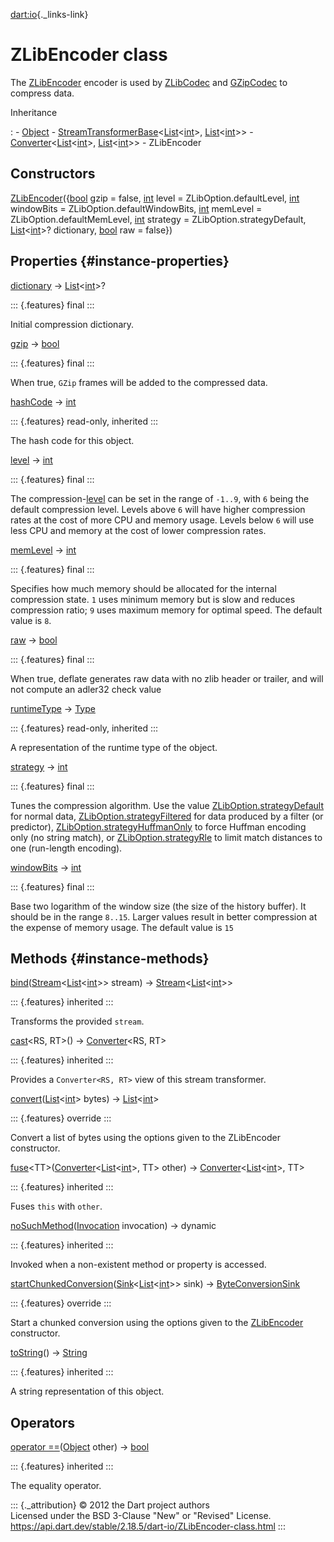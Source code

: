 [dart:io](../dart-io/dart-io-library){._links-link}

ZLibEncoder class
=================

The [ZLibEncoder](zlibencoder-class) encoder is used by
[ZLibCodec](zlibcodec-class) and [GZipCodec](gzipcodec-class) to
compress data.

Inheritance

:   -   [Object](../dart-core/object-class)
    -   [StreamTransformerBase](../dart-async/streamtransformerbase-class)\<[List](../dart-core/list-class)\<[int](../dart-core/int-class)\>,
        [List](../dart-core/list-class)\<[int](../dart-core/int-class)\>\>
    -   [Converter](../dart-convert/converter-class)\<[List](../dart-core/list-class)\<[int](../dart-core/int-class)\>,
        [List](../dart-core/list-class)\<[int](../dart-core/int-class)\>\>
    -   ZLibEncoder

Constructors
------------

[ZLibEncoder](zlibencoder/zlibencoder)({[bool](../dart-core/bool-class)
gzip = false, [int](../dart-core/int-class) level =
ZLibOption.defaultLevel, [int](../dart-core/int-class) windowBits =
ZLibOption.defaultWindowBits, [int](../dart-core/int-class) memLevel =
ZLibOption.defaultMemLevel, [int](../dart-core/int-class) strategy =
ZLibOption.strategyDefault,
[List](../dart-core/list-class)\<[int](../dart-core/int-class)\>?
dictionary, [bool](../dart-core/bool-class) raw = false})

Properties {#instance-properties}
----------

[dictionary](zlibencoder/dictionary) →
[List](../dart-core/list-class)\<[int](../dart-core/int-class)\>?

::: {.features}
final
:::

Initial compression dictionary.

[gzip](zlibencoder/gzip) → [bool](../dart-core/bool-class)

::: {.features}
final
:::

When true, `GZip` frames will be added to the compressed data.

[hashCode](../dart-core/object/hashcode) → [int](../dart-core/int-class)

::: {.features}
read-only, inherited
:::

The hash code for this object.

[level](zlibencoder/level) → [int](../dart-core/int-class)

::: {.features}
final
:::

The compression-[level](zlibencoder/level) can be set in the range of
`-1..9`, with `6` being the default compression level. Levels above `6`
will have higher compression rates at the cost of more CPU and memory
usage. Levels below `6` will use less CPU and memory at the cost of
lower compression rates.

[memLevel](zlibencoder/memlevel) → [int](../dart-core/int-class)

::: {.features}
final
:::

Specifies how much memory should be allocated for the internal
compression state. `1` uses minimum memory but is slow and reduces
compression ratio; `9` uses maximum memory for optimal speed. The
default value is `8`.

[raw](zlibencoder/raw) → [bool](../dart-core/bool-class)

::: {.features}
final
:::

When true, deflate generates raw data with no zlib header or trailer,
and will not compute an adler32 check value

[runtimeType](../dart-core/object/runtimetype) →
[Type](../dart-core/type-class)

::: {.features}
read-only, inherited
:::

A representation of the runtime type of the object.

[strategy](zlibencoder/strategy) → [int](../dart-core/int-class)

::: {.features}
final
:::

Tunes the compression algorithm. Use the value
[ZLibOption.strategyDefault](zliboption/strategydefault-constant) for
normal data,
[ZLibOption.strategyFiltered](zliboption/strategyfiltered-constant) for
data produced by a filter (or predictor),
[ZLibOption.strategyHuffmanOnly](zliboption/strategyhuffmanonly-constant)
to force Huffman encoding only (no string match), or
[ZLibOption.strategyRle](zliboption/strategyrle-constant) to limit match
distances to one (run-length encoding).

[windowBits](zlibencoder/windowbits) → [int](../dart-core/int-class)

::: {.features}
final
:::

Base two logarithm of the window size (the size of the history buffer).
It should be in the range `8..15`. Larger values result in better
compression at the expense of memory usage. The default value is `15`

Methods {#instance-methods}
-------

[bind](../dart-convert/converter/bind)([Stream](../dart-async/stream-class)\<[List](../dart-core/list-class)\<[int](../dart-core/int-class)\>\>
stream) →
[Stream](../dart-async/stream-class)\<[List](../dart-core/list-class)\<[int](../dart-core/int-class)\>\>

::: {.features}
inherited
:::

Transforms the provided `stream`.

[cast](../dart-convert/converter/cast)\<RS, RT\>() →
[Converter](../dart-convert/converter-class)\<RS, RT\>

::: {.features}
inherited
:::

Provides a `Converter<RS, RT>` view of this stream transformer.

[convert](zlibencoder/convert)([List](../dart-core/list-class)\<[int](../dart-core/int-class)\>
bytes) →
[List](../dart-core/list-class)\<[int](../dart-core/int-class)\>

::: {.features}
override
:::

Convert a list of bytes using the options given to the ZLibEncoder
constructor.

[fuse](../dart-convert/converter/fuse)\<TT\>([Converter](../dart-convert/converter-class)\<[List](../dart-core/list-class)\<[int](../dart-core/int-class)\>,
TT\> other) →
[Converter](../dart-convert/converter-class)\<[List](../dart-core/list-class)\<[int](../dart-core/int-class)\>,
TT\>

::: {.features}
inherited
:::

Fuses `this` with `other`.

[noSuchMethod](../dart-core/object/nosuchmethod)([Invocation](../dart-core/invocation-class)
invocation) → dynamic

::: {.features}
inherited
:::

Invoked when a non-existent method or property is accessed.

[startChunkedConversion](zlibencoder/startchunkedconversion)([Sink](../dart-core/sink-class)\<[List](../dart-core/list-class)\<[int](../dart-core/int-class)\>\>
sink) → [ByteConversionSink](../dart-convert/byteconversionsink-class)

::: {.features}
override
:::

Start a chunked conversion using the options given to the
[ZLibEncoder](zlibencoder-class) constructor.

[toString](../dart-core/object/tostring)() →
[String](../dart-core/string-class)

::: {.features}
inherited
:::

A string representation of this object.

Operators
---------

[operator
==](../dart-core/object/operator_equals)([Object](../dart-core/object-class)
other) → [bool](../dart-core/bool-class)

::: {.features}
inherited
:::

The equality operator.

::: {._attribution}
© 2012 the Dart project authors\
Licensed under the BSD 3-Clause \"New\" or \"Revised\" License.\
<https://api.dart.dev/stable/2.18.5/dart-io/ZLibEncoder-class.html>
:::

